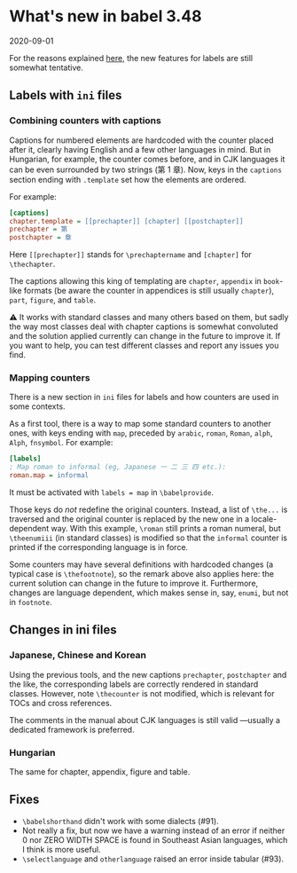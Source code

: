 # What's new in babel 3.48

2020-09-01

For the reasons explained [here](../guides/localizing-counters.md), the new features for labels are still somewhat tentative.

## Labels with `ini` files

### Combining counters with captions

Captions for numbered elements are hardcoded with the counter placed after it, clearly having English and a few other languages in mind. But in Hungarian, for example, the counter comes before, and in CJK languages it can be even surrounded by two strings (第 1 章). Now, keys in the `captions` section ending with `.template` set how the elements are ordered.

For example:
```ini
[captions]
chapter.template = [[prechapter]] [chapter] [[postchapter]]
prechapter = 第
postchapter = 章
```
Here `[[prechapter]]` stands for `\prechaptername` and `[chapter]` for `\thechapter`.
 
The captions allowing this king of templating are `chapter`, `appendix` in `book`-like formats (be aware the counter in appendices is still usually `chapter`), `part`, `figure`, and `table`.

⚠ It works with standard classes and many others based on them, but sadly the way most classes deal with chapter captions is somewhat convoluted and the solution applied currently can change in the future to improve it. If you want to help, you can test different classes and report any issues you find.

### Mapping counters

There is a new section in `ini`  files for labels and how counters are used in some contexts.

As a first tool, there is a way to map some standard counters to another ones, with keys ending with `map`, preceded by `arabic`, `roman`, `Roman`, `alph`, `Alph`, `fnsymbol`. For example:
```ini
[labels]
; Map roman to informal (eg, Japanese 一 二 三 四 etc.):
roman.map = informal   
```
It must be activated with `labels = map` in `\babelprovide`.

Those keys do _not_ redefine the original counters. Instead, a list of `\the...` is traversed and the original counter is replaced by the new one in a locale-dependent way. With this example, `\roman` still prints a roman numeral, but `\theenumiii` (in standard classes) is modified so that the `informal` counter is printed if the corresponding language is in force.

Some counters may have several definitions with hardcoded changes (a typical case is `\thefootnote`), so the remark above also applies here: the current solution can change in the future to improve it. Furthermore, changes are language dependent, which makes sense in, say, `enumi`, but not in `footnote`.

## Changes in ini files

### Japanese, Chinese and Korean

Using the previous tools, and the new captions `prechapter`, `postchapter` and the like, the corresponding labels are correctly rendered in standard classes. However, note `\thecounter` is not modified, which is relevant for TOCs and cross references.

The comments in the manual about CJK languages is still valid —usually a dedicated framework is preferred.

### Hungarian

The same for chapter, appendix, figure and table.

## Fixes

* `\babelshorthand` didn't work with some dialects (#91).
* Not really a fix, but now we have a warning instead of an error if neither 0 nor ZERO WIDTH SPACE is found in Southeast Asian languages, which I think is more useful.
* `\selectlanguage` and `otherlanguage` raised an error inside tabular (#93).



